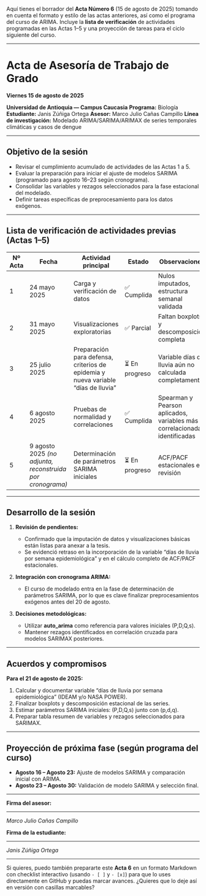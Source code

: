 

Aquí tienes el borrador del **Acta Número 6** (15 de agosto de 2025) tomando en cuenta el formato y estilo de las actas anteriores, así como el programa del curso de ARIMA.
Incluye la **lista de verificación** de actividades programadas en las Actas 1–5 y una proyección de tareas para el ciclo siguiente del curso.

---

# **Acta de Asesoría de Trabajo de Grado**

**Viernes 15 de agosto de 2025**

 **Universidad de Antioquia — Campus Caucasia**
 **Programa:** Biología
 **Estudiante:** Janis Zúñiga Ortega
 **Asesor:** Marco Julio Cañas Campillo
 **Línea de investigación:** Modelado ARIMA/SARIMA/ARIMAX de series temporales climáticas y casos de dengue

---

## **Objetivo de la sesión**

* Revisar el cumplimiento acumulado de actividades de las Actas 1 a 5.
* Evaluar la preparación para iniciar el ajuste de modelos SARIMA (programado para agosto 16–23 según cronograma).
* Consolidar las variables y rezagos seleccionados para la fase estacional del modelado.
* Definir tareas específicas de preprocesamiento para los datos exógenos.

---

## **Lista de verificación de actividades previas (Actas 1–5)**

| Nº Acta | Fecha                                                     | Actividad principal                                                               | Estado        | Observaciones                                                             |
| ------- | --------------------------------------------------------- | --------------------------------------------------------------------------------- | ------------- | ------------------------------------------------------------------------- |
| 1       | 24 mayo 2025                                              | Carga y verificación de datos                                                     | ✅ Cumplida    | Nulos imputados, estructura semanal validada                              |
| 2       | 31 mayo 2025                                              | Visualizaciones exploratorias                                                     | ✅ Parcial     | Faltan boxplots y descomposición completa                                 |
| 3       | 25 julio 2025                                             | Preparación para defensa, criterios de epidemia y nueva variable “días de lluvia” | ⏳ En progreso | Variable días de lluvia aún no calculada completamente                    |
| 4       | 6 agosto 2025                                             | Pruebas de normalidad y correlaciones                                             | ✅ Cumplida    | Spearman y Pearson aplicados, variables más correlacionadas identificadas |
| 5       | 9 agosto 2025 *(no adjunta, reconstruida por cronograma)* | Determinación de parámetros SARIMA iniciales                                      | ⏳ En progreso | ACF/PACF estacionales en revisión                                         |

---

## **Desarrollo de la sesión**

1. **Revisión de pendientes:**

   * Confirmado que la imputación de datos y visualizaciones básicas están listas para anexar a la tesis.
   * Se evidenció retraso en la incorporación de la variable “días de lluvia por semana epidemiológica” y en el cálculo completo de ACF/PACF estacionales.
2. **Integración con cronograma ARIMA:**

   * El curso de modelado entra en la fase de determinación de parámetros SARIMA, por lo que es clave finalizar preprocesamientos exógenos antes del 20 de agosto.
3. **Decisiones metodológicas:**

   * Utilizar **auto\_arima** como referencia para valores iniciales (P,D,Q,s).
   * Mantener rezagos identificados en correlación cruzada para modelos SARIMAX posteriores.

---

## **Acuerdos y compromisos**

**Para el 21 de agosto de 2025:**

1. Calcular y documentar variable “días de lluvia por semana epidemiológica” (IDEAM y/o NASA POWER).
2. Finalizar boxplots y descomposición estacional de las series.
3. Estimar parámetros SARIMA iniciales: (P,D,Q,s) junto con (p,d,q).
4. Preparar tabla resumen de variables y rezagos seleccionados para SARIMAX.

---

## **Proyección de próxima fase (según programa del curso)**

* **Agosto 16 – Agosto 23:** Ajuste de modelos SARIMA y comparación inicial con ARIMA.
* **Agosto 23 – Agosto 30:** Validación de modelo SARIMA y selección final.

---

**Firma del asesor:**

---

*Marco Julio Cañas Campillo*

**Firma de la estudiante:**

---

*Janis Zúñiga Ortega*

---

Si quieres, puedo también prepararte este **Acta 6** en un formato Markdown con checklist interactivo (usando `- [ ]` y `- [x]`) para que lo uses directamente en GitHub y puedas marcar avances.
¿Quieres que lo deje así en versión con casillas marcables?
